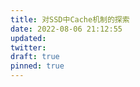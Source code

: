 ```yaml
---
title: 对SSD中Cache机制的探索
date: 2022-08-06 21:12:55
updated:
twitter:
draft: true
pinned: true
---
```


